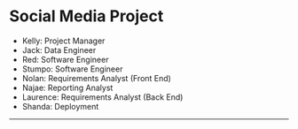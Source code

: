 # Social Media Project

- Kelly: Project Manager
- Jack: Data Engineer
- Red: Software Engineer
- Stumpo: Software Engineer
- Nolan: Requirements Analyst (Front End)
- Najae: Reporting Analyst
- Laurence: Requirements Analyst (Back End)
- Shanda: Deployment

---
